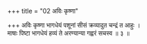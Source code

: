 +++
title = "02 अविः कृष्णा"

+++
अविः कृष्णा भागधेयं पशूनां सीसं क्रव्यादुत चन्द्रं त आहुः ।  
माषाः पिष्टा भागधेयं हव्यं ते अरण्यान्या गह्वरं सचस्व ॥ ३ ॥